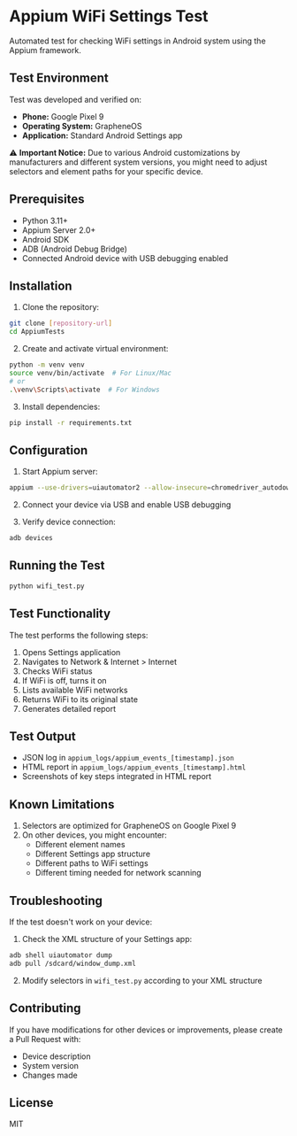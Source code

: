 # Appium WiFi Settings Test

Automated test for checking WiFi settings in Android system using the Appium framework.

## Test Environment

Test was developed and verified on:
- **Phone:** Google Pixel 9
- **Operating System:** GrapheneOS
- **Application:** Standard Android Settings app

⚠️ **Important Notice:** Due to various Android customizations by manufacturers and different system versions, you might need to adjust selectors and element paths for your specific device.

## Prerequisites

- Python 3.11+
- Appium Server 2.0+
- Android SDK
- ADB (Android Debug Bridge)
- Connected Android device with USB debugging enabled

## Installation

1. Clone the repository:
```bash
git clone [repository-url]
cd AppiumTests
```

2. Create and activate virtual environment:
```bash
python -m venv venv
source venv/bin/activate  # For Linux/Mac
# or
.\venv\Scripts\activate  # For Windows
```

3. Install dependencies:
```bash
pip install -r requirements.txt
```

## Configuration

1. Start Appium server:
```bash
appium --use-drivers=uiautomator2 --allow-insecure=chromedriver_autodownload
```

2. Connect your device via USB and enable USB debugging

3. Verify device connection:
```bash
adb devices
```

## Running the Test

```bash
python wifi_test.py
```

## Test Functionality

The test performs the following steps:
1. Opens Settings application
2. Navigates to Network & Internet > Internet
3. Checks WiFi status
4. If WiFi is off, turns it on
5. Lists available WiFi networks
6. Returns WiFi to its original state
7. Generates detailed report

## Test Output

- JSON log in `appium_logs/appium_events_[timestamp].json`
- HTML report in `appium_logs/appium_events_[timestamp].html`
- Screenshots of key steps integrated in HTML report

## Known Limitations

1. Selectors are optimized for GrapheneOS on Google Pixel 9
2. On other devices, you might encounter:
   - Different element names
   - Different Settings app structure
   - Different paths to WiFi settings
   - Different timing needed for network scanning

## Troubleshooting

If the test doesn't work on your device:

1. Check the XML structure of your Settings app:
```bash
adb shell uiautomator dump
adb pull /sdcard/window_dump.xml
```

2. Modify selectors in `wifi_test.py` according to your XML structure

## Contributing

If you have modifications for other devices or improvements, please create a Pull Request with:
- Device description
- System version
- Changes made

## License

MIT 